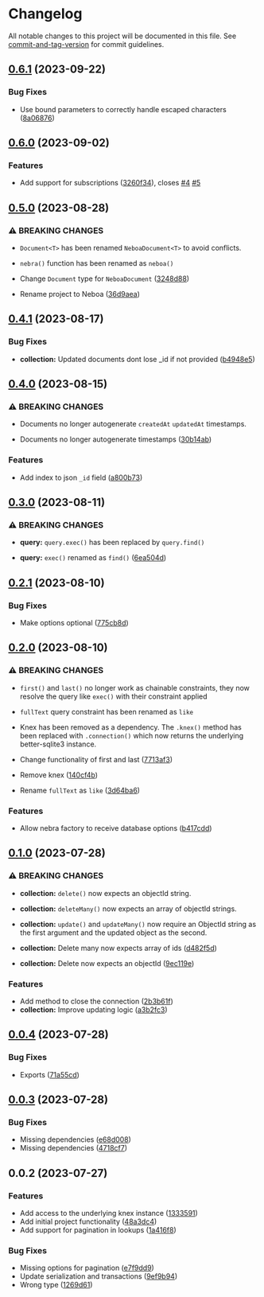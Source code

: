 # Changelog

All notable changes to this project will be documented in this file. See [commit-and-tag-version](https://github.com/absolute-version/commit-and-tag-version) for commit guidelines.

## [0.6.1](https://github.com/aerotoad/neboa/compare/v0.6.0...v0.6.1) (2023-09-22)


### Bug Fixes

* Use bound parameters to correctly handle escaped characters ([8a06876](https://github.com/aerotoad/neboa/commit/8a06876f1d48e0c9fb8d76efafd8e60cd2648b70))

## [0.6.0](https://github.com/aerotoad/neboa/compare/v0.5.0...v0.6.0) (2023-09-02)


### Features

* Add support for subscriptions ([3260f34](https://github.com/aerotoad/neboa/commit/3260f34d920fd59931baf6257ea499f61399b06b)), closes [#4](https://github.com/aerotoad/neboa/issues/4) [#5](https://github.com/aerotoad/neboa/issues/5)

## [0.5.0](https://github.com/aerotoad/neboa/compare/v0.4.1...v0.5.0) (2023-08-28)


### ⚠ BREAKING CHANGES

* `Document<T>` has been renamed `NeboaDocument<T>` to avoid conflicts.
* `nebra()` function has been renamed as `neboa()`

* Change `Document` type for `NeboaDocument` ([3248d88](https://github.com/aerotoad/neboa/commit/3248d8846c58676b9efc1bef06d93086e549a1d7))
* Rename project to Neboa ([36d9aea](https://github.com/aerotoad/neboa/commit/36d9aea3b8fc08a8c5e0c32244a6e5f2c1af3f42))

## [0.4.1](https://github.com/aerotoad/nebra/compare/v0.4.0...v0.4.1) (2023-08-17)


### Bug Fixes

* **collection:** Updated documents dont lose _id if not provided ([b4948e5](https://github.com/aerotoad/nebra/commit/b4948e5abaf7705dfa2a95597b7c6d47e9529da7))

## [0.4.0](https://github.com/aerotoad/nebra/compare/v0.3.0...v0.4.0) (2023-08-15)


### ⚠ BREAKING CHANGES

* Documents no longer autogenerate `createdAt` `updatedAt` timestamps.

* Documents no longer autogenerate timestamps ([30b14ab](https://github.com/aerotoad/nebra/commit/30b14ab6dab512f4d3b7664399cb69c5c90dfc7b))


### Features

* Add index to json `_id` field ([a800b73](https://github.com/aerotoad/nebra/commit/a800b73233769bd670e04e0af5bbdd1f71432251))

## [0.3.0](https://github.com/aerotoad/nebra/compare/v0.2.1...v0.3.0) (2023-08-11)


### ⚠ BREAKING CHANGES

* **query:** `query.exec()` has been replaced by `query.find()`

* **query:** `exec()` renamed as `find()` ([6ea504d](https://github.com/aerotoad/nebra/commit/6ea504da15b47929fbeefc010221402575be2b36))

## [0.2.1](https://github.com/aerotoad/nebra/compare/v0.2.0...v0.2.1) (2023-08-10)


### Bug Fixes

* Make options optional ([775cb8d](https://github.com/aerotoad/nebra/commit/775cb8d9d0af68b689a08757d7e0c6f3a844932a))

## [0.2.0](https://github.com/aerotoad/nebra/compare/v0.1.0...v0.2.0) (2023-08-10)


### ⚠ BREAKING CHANGES

* `first()` and `last()` no longer work as chainable constraints, they now resolve the query like `exec()` with their constraint applied
* `fullText` query constraint has been renamed as `like`
* Knex has been removed as a dependency. The `.knex()` method has been replaced with `.connection()` which now returns the underlying better-sqlite3 instance.

* Change functionality of first and last ([7713af3](https://github.com/aerotoad/nebra/commit/7713af31bf9a0936b3e5fc9796c28cda4e2124fc))
* Remove knex ([140cf4b](https://github.com/aerotoad/nebra/commit/140cf4b4116cf3a785691cccd2ae65e078fab16a))
* Rename `fullText` as `like` ([3d64ba6](https://github.com/aerotoad/nebra/commit/3d64ba6056228be2eca7c3f68d549d5c088a4467))


### Features

* Allow nebra factory to receive database options ([b417cdd](https://github.com/aerotoad/nebra/commit/b417cddf37e6241dfb86e81cb64ec7070afbc4eb))

## [0.1.0](https://github.com/aerotoad/nebra/compare/v0.0.4...v0.1.0) (2023-07-28)


### ⚠ BREAKING CHANGES

* **collection:** `delete()` now expects an objectId string.
* **collection:** `deleteMany()` now expects an array of objectId strings.
* **collection:** `update()` and `updateMany()` now require an ObjectId string as the first argument and the updated object as the second.

* **collection:** Delete many now expects array of ids  ([d482f5d](https://github.com/aerotoad/nebra/commit/d482f5dcbc2f55d43a4b8acb4775fec02e0b6986))
* **collection:** Delete now expects an objectId  ([9ec119e](https://github.com/aerotoad/nebra/commit/9ec119ed28d1958253762f45e9ded3c5d5296543))


### Features

* Add method to close the connection ([2b3b61f](https://github.com/aerotoad/nebra/commit/2b3b61f9e280769731cc506e2f602e4d0bb3f475))
* **collection:** Improve updating logic ([a3b2fc3](https://github.com/aerotoad/nebra/commit/a3b2fc31a07c24abd51ff9c855ede0c9f456df2d))

## [0.0.4](https://github.com/aerotoad/nebra/compare/v0.0.3...v0.0.4) (2023-07-28)


### Bug Fixes

* Exports ([71a55cd](https://github.com/aerotoad/nebra/commit/71a55cd583354bb58b8fc7acc10708453e69639f))

## [0.0.3](https://github.com/aerotoad/nebra/compare/v0.0.2...v0.0.3) (2023-07-28)


### Bug Fixes

* Missing dependencies ([e68d008](https://github.com/aerotoad/nebra/commit/e68d00869e464c4108bf1d58fc6c3dc29c69a8ef))
* Missing dependencies ([4718cf7](https://github.com/aerotoad/nebra/commit/4718cf7727ed4b053d18603b2aacef2945d9eea1))

## 0.0.2 (2023-07-27)


### Features

* Add access to the underlying knex instance ([1333591](https://github.com/aerotoad/nebra/commit/1333591ad8a1a936587862c4e21b0b91815c5ae3))
* Add initial project functionality ([48a3dc4](https://github.com/aerotoad/nebra/commit/48a3dc47b40ca9c655d271e9091b9b9cc6f9eaf5))
* Add support for pagination in lookups ([1a416f8](https://github.com/aerotoad/nebra/commit/1a416f87dc3ba642016114b523711f535c0e07a8))


### Bug Fixes

* Missing options for pagination ([e7f9dd9](https://github.com/aerotoad/nebra/commit/e7f9dd9eea3427b2eb5d2b06297bc54c985313cf))
* Update serialization and transactions ([9ef9b94](https://github.com/aerotoad/nebra/commit/9ef9b942bbf56d0c85a313ada92137df35ff440c))
* Wrong type ([1269d61](https://github.com/aerotoad/nebra/commit/1269d6133d6845a3201def3b3721041a1868c635))
